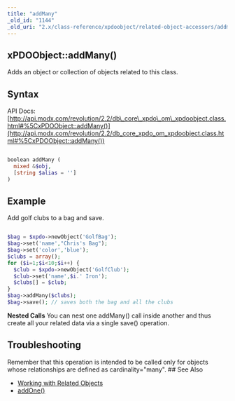 ```yaml
---
title: "addMany"
_old_id: "1144"
_old_uri: "2.x/class-reference/xpdoobject/related-object-accessors/addmany"
---
```


## xPDOObject::addMany()

 Adds an object or collection of objects related to this class.

## Syntax

 API Docs: [http://api.modx.com/revolution/2.2/db\_core\_xpdo\_om\_xpdoobject.class.html#%5CxPDOObject::addMany()](http://api.modx.com/revolution/2.2/db_core_xpdo_om_xpdoobject.class.html#%5CxPDOObject::addMany())

 ``` php 

boolean addMany (
   mixed &$obj,
   [string $alias = '']
)

```

## Example

 Add golf clubs to a bag and save.

 ``` php 

$bag = $xpdo->newObject('GolfBag');
$bag->set('name',"Chris's Bag");
$bag->set('color','blue');
$clubs = array();
for ($i=1;$i<10;$i++) {
   $club = $xpdo->newObject('GolfClub');
   $club->set('name',$i.' Iron');
   $clubs[] = $club;
}
$bag->addMany($clubs);
$bag->save(); // saves both the bag and all the clubs

```

 **Nested Calls** You can nest one addMany() call inside another and thus create all your related data via a single save() operation.

 

## Troubleshooting

 Remember that this operation is intended to be called only for objects whose relationships are defined as cardinality="many". ## See Also

- [Working with Related Objects](/xpdo/2.x/getting-started/using-your-xpdo-model/working-with-related-objects "Working with Related Objects")
- [addOne()](xpdo/2.x/class-reference/xpdoobject/related-object-accessors/addone)